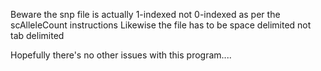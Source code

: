 Beware the snp file is actually 1-indexed not 0-indexed as per the scAlleleCount instructions 
Likewise the file has to be space delimited not tab delimited

Hopefully there's no other issues with this program....
